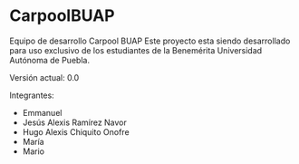 # CarpoolBUAP
Equipo de desarrollo Carpool BUAP
Este proyecto esta siendo desarrollado para uso exclusivo de los estudiantes de la Benemérita Universidad Autónoma de Puebla.

Versión actual: 0.0

Integrantes:
  - Emmanuel
  - Jesús Alexis Ramírez Navor
  - Hugo Alexis Chiquito Onofre
  - María
  - Mario
